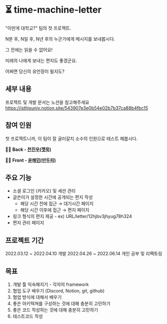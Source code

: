 # ⏳ time-machine-letter

"이딴게 대학교?" 팀의 첫 프로젝트.

N분 후, N일 후, N년 후의 누군가에게 메시지를 보내봅시다.

그 전에는 읽을 수 없어요!

미래의 나에게 보내는 편지도 좋겠군요.

어쩌면 당신의 유언장이 될지도?

## 세부 내용
프로젝트 및 개발 문서는 노션을 참고해주세요 <br/>
https://isthisuniv.notion.site/543907e3e0b54e02b7b37ca88b4fbc15


## 참여 인원

첫 프로젝트니까, 이 팀이 잘 굴러갈지 소수의 인원으로 테스트 해봅시다.

🦸‍♂️ <b>Back - <a href="https://github.com/JinuCheon">천진우(깻묵)</a></b>

🦹‍♂️  <b>Front - <a href="https://github.com/Yoon-Hae-Min">윤해민(만두피)</a></b>

## 주요 기능

- 소셜 로그인 (카카오) 및 세션 관리
- 글쓴이가 설정한 시간에 공개되는 편지 작성
    - 해당 시간 전에 접근 → 대기시간 페이지
    - 해당 시간 이후에 접근 → 편지 페이지
- 링크 형식의 편지 제공 - ex) URL/letter/12hjbv3jhyug78h324
- 편지 관리 페이지

## 프로젝트 기간

2022.03.12 ~ 2022.04.10 개발
2022.04.26 ~ 2022.06.14 개인 공부 및 리팩토링

## 목표

1. 개발 툴 익숙해지기 - 각자의 framework
2. 협업 도구 배우기 (Discord, Notion, git, github)
3. 협업 방식에 대해서 배우기
4. 좋은 아키텍쳐를 구성하는 것에 대해 충분히 고민하기
5. 좋은 코드 작성하는 것에 대해 충분히 고민하기
6. 테스트코드 작성
